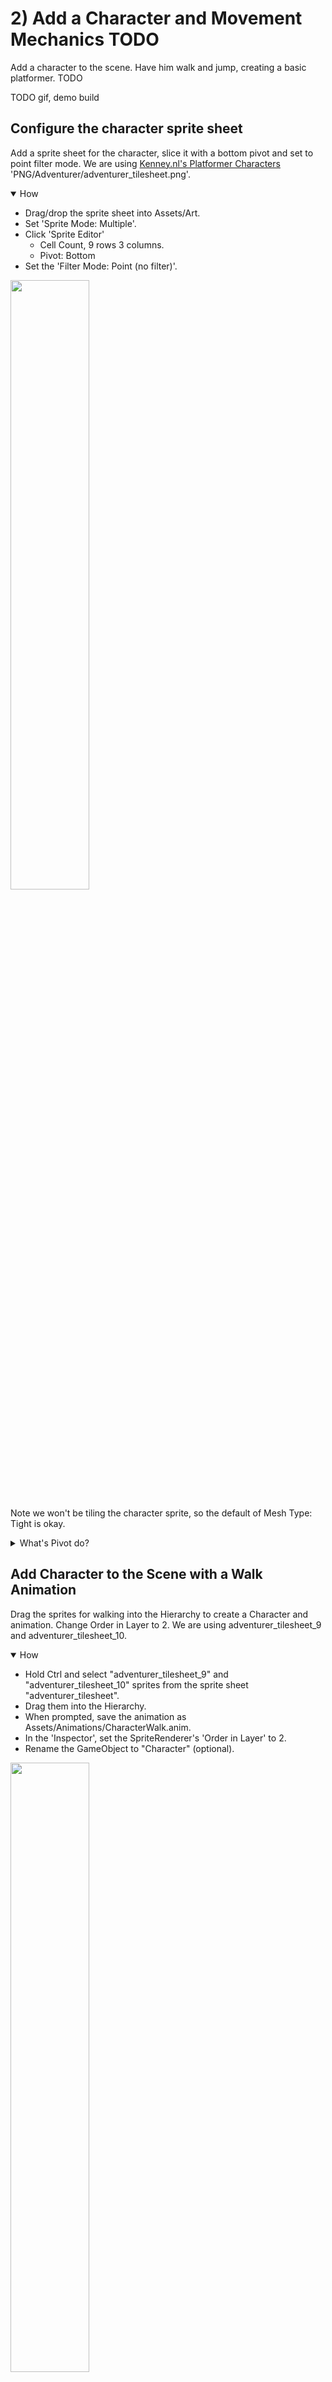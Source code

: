 


# 2) Add a Character and Movement Mechanics TODO

Add a character to the scene.  Have him walk and jump, creating a basic platformer. TODO

TODO gif, demo build

## Configure the character sprite sheet

Add a sprite sheet for the character, slice it with a bottom pivot and set to point filter mode.  We are using [Kenney.nl's Platformer Characters](http://kenney.nl/assets/platformer-characters-1) 'PNG/Adventurer/adventurer_tilesheet.png'.


<details open><summary>How</summary>

 - Drag/drop the sprite sheet into Assets/Art.
 - Set 'Sprite Mode: Multiple'.
 - Click 'Sprite Editor' 
   - Cell Count, 9 rows 3 columns.
   - Pivot: Bottom
 - Set the 'Filter Mode: Point (no filter)'.

<img src="http://i.imgur.com/BuIsVWD.png" width=50% />

Note we won't be tiling the character sprite, so the default of Mesh Type: Tight is okay.

</details>
<details><summary>What's Pivot do?</summary>

A pivot point is the main anchor point for the sprite.  By default, pivot points are the center of the sprite.  

For the character we are moving the pivot point to the bottom.  This allows us to position and rotate the character starting at the feet / the bottom of the sprite.  

Here's an example showing a character with a default 'Center' and one with the recommended 'Bottom' pivot.  They both have the same Y position.  Notice the the vertical position of each as well as how the rotation centers around the different pivot points:

<img src="http://i.imgur.com/AQY4FOT.gif" width=50% />

The pivot point you select is going to impact how we create animations and implement movement mechanics.  The significance of this topic should become more clear later in the tutorial.

</details>



## Add Character to the Scene with a Walk Animation

Drag the sprites for walking into the Hierarchy to create a Character and animation. Change Order in Layer to 2.  We are using adventurer_tilesheet_9 and adventurer_tilesheet_10.

<details open><summary>How</summary>

 - Hold Ctrl and select "adventurer_tilesheet_9" and "adventurer_tilesheet_10" sprites from the sprite sheet "adventurer_tilesheet".
 - Drag them into the Hierarchy.
 - When prompted, save the animation as Assets/Animations/CharacterWalk.anim.
 - In the 'Inspector', set the SpriteRenderer's 'Order in Layer' to 2.
 - Rename the GameObject to "Character" (optional).

<img src="http://i.imgur.com/k7bSlCp.gif" width=50% />
 

This simple process created:
 - The character's GameObject.
 - A SpriteRenderer component on the GameObject defaulting to the first selected sprite.
 - An Animation representing those 2 sprites changing over time.
 - An Animator Controller for the character with a default state for the Walk animation.
 - An Animator component on the GameObject configured for the Animator Controller just created.

Click Play to test - your character should be walking (in place)! 

<img src="http://i.imgur.com/2bkJdtS.gif" width=100px />

<hr></details>
<details><summary>What's the difference between Animation and Animator?</summary>

An animat**ion** is a collection of sprites on a timeline, creating an animated effect similiar to a flip book.  Animations can also include transform changes, fire events for scripts to react to, etc to create any number of effects.

An animat**or** controls which animations should be played at any given time.  An animator uses an animator controller which is a state machine used to select animations.

A state machine is a common pattern in development where logic is split across several states.  The state machine selects one primary state which owns the experience until the state machine transitions to another state.  Each animator state has an associated animation to play.  When you transition from one state to another, Unity switches from one animation to the next.  

We will be diving into more detail about animations and animators later in the tutorial.  

<hr></details>


## Add a rigidbody and CapsuleCollider2D

Add Rigidbody2D and CapsuleCollider2D components to the character to enable gravity.  Adjust the collider size as needed.

<details open><summary>How</summary>

 - Select the Character's GameObject.
 - In the 'Inspector', click 'Add Component' and select "Rigidbody2D".
 - Click 'Add Component' and select "CapsuleCollider2D".
 - Click 'Edit Collider' and adjust to fit the character.
   - Click and then hold Alt while adjusting the sides to pull both sides in evenly.

<img src="http://i.imgur.com/KFwBZeo.gif" width=100px />

Hit play and the character should now land on a platform... but may fall over:

<img src="http://i.imgur.com/T0fdwa1.gif" width=150px />

</details>

<details><summary>How do I know what size to make the collider?</summary>

The collider does not fit the character perfectly, and that's okay.  In order for the game to feel fair for the player we should lean in their favor.  When designing colliders for the character and enemies, we may prefer to make the colliders a little smaller than the sprite so that there are no collisions in game which may leave the player feeling cheated.

Because the character is constantly in motion, and its limbs are in different positions, the collider won't always fit the character. For that reason we use a collider focused around the body which works for the different character stances.

In addition to killing the character when he comes in contact with an enemy, the collider is used to keep the character on top of platforms.  For this reason it's important that the bottom of the collider aligns with the sprite's feet.

</details>
<details><summary>Why not use a collider that outlines the character?</summary>

Bottom line, it's not worth the trouble.  Unity does not provide good tools for more accurate collisions on animating sprites.  Implementing this requires a lot of considerations and may be difficult to debug.

Most of the time the collisions in the game would not have been any different if more detailed colliders were used.  Typically 2D games use an approach similiar to what this tutorial recommends. It creates a good game feel and the simplifications taken have become industry standard.

</details>




## Freeze rotation

Freeze the character's rotation so he does not fall over.

Note: The character will stand straight up even on slanted platforms.  This will be addressed below when we write the movement controllers for the character.

<details open><summary>How</summary>

 - Select the character.
 - In the Rigidbody2D component, expand 'Constraints'.
 - Check 'Freeze Rotation'.

<img src="http://i.imgur.com/uXxDSwD.png" width=128px />

</details>



## Move left/right

Create a script 'WalkMovement' to control the rigidbody and a script 'PlayerController' to feed user input to the WalkMovement component.

Note the character will always be looking right, even while walking left.  He can also walk off the screen and push the balls around.  

<details open><summary>How</summary>

 - Create a C# script "WalkMovement" under Assets/Code/Components/Movement.
 - Select the Character GameObject and add the WalkMovement component.
 - Paste in the following code:
 
```csharp
using UnityEngine;
using System;

/// <summary>
/// Controls the entity's walk movement.
/// 
/// Another component drives walk via desiredWalkDirection.
/// </summary>
[RequireComponent(typeof(Rigidbody2D))]
public class WalkMovement : MonoBehaviour
{
  /// <summary>
  /// Set by another component to inform this component 
  /// it should walk. Positive to walk right, negative to 
  /// walk left.  The magnitude is the walk speed.
  /// </summary>
  [NonSerialized]
  public float desiredWalkDirection;

  /// <summary>
  /// Used to control movement.
  /// </summary>
  /// <remarks>
  /// Cached here for performance.
  /// </remarks>
  Rigidbody2D myBody;
  
  /// <summary>
  /// A Unity event, called once before this GameObject
  /// is spawned in the world.
  /// </summary>
  protected void Awake()
  {
    myBody = GetComponent<Rigidbody2D>();

    Debug.Assert(myBody != null);
  }

  /// <summary>
  /// A Unity event, called every x ms of game time.
  /// 
  /// Adds velocity to the rigidbody to move it horizontally.
  /// </summary>
  /// <remarks>
  /// With this approach, forces may not be used to impact the 
  /// X on this entity.  E.g. if we wanted a fan which slowly 
  /// pushed characters to the left, the force added would be 
  /// lost here.  This matches the Unity example character asset 
  /// as enabling forces on both dimentions cause movement to 
  /// feel strange or leads to other experience problems which 
  /// quickly complicate the code (but possible of course, 
  /// just thing things through).
  /// </remarks>
  protected void FixedUpdate()
  {
    // Calculate the desired horizontal movement given 
    // the input desiredWalkDirection.
    float desiredXVelocity 
      = desiredWalkDirection * Time.fixedDeltaTime;

    // Any y velocity is preserved, this allows gravity
    // to continue working.
    myBody.velocity = new Vector2(desiredXVelocity, myBody.velocity.y);
  }
}
```

 - Create a C# script "PlayerController" under Assets/Code/Components/Movement.
 - Select the Character GameObject and add the PlayerController component.
 - Paste in the following code:

```csharp
using UnityEngine;

/// <summary>
/// Wires up user input, allowing the user to 
/// control the player in game with a keyboard.
/// </summary>
[RequireComponent(typeof(WalkMovement))]
public class PlayerController : MonoBehaviour
{
  /// <summary>
  /// A multiple to increase/decrease how quickly
  /// the object walks.
  /// </summary>
  [SerializeField]
  float walkSpeed = 100; 

  /// <summary>
  /// Used to cause the object to walk.
  /// </summary>
  /// <remarks>
  /// Cached here for performance.
  /// </remarks>
  WalkMovement walkMovement;

  /// <summary>
  /// A Unity event, called once before the GameObject
  /// is instantiated.
  /// </summary>
  protected void Awake()
  {
    walkMovement = GetComponent<WalkMovement>();
    Debug.Assert(walkMovement != null);
  }

  /// <summary>
  /// A Unity event, called every x ms of game time.
  /// 
  /// Consider moving.
  /// </summary>
  /// <remarks>
  /// Moving uses an input state, and therefore may be captured 
  /// on Update or FixedUpdate, we use FixedUpdate since physics 
  /// also runs on FixedUpdate, so trying to do this on update would
  /// require an extra cache (w/o benefit).
  /// </remarks>
  protected void FixedUpdate()
  {
    // Consider moving left/right based off keyboard input.
    walkMovement.desiredWalkDirection 
      = Input.GetAxis("Horizontal") * walkSpeed;
  }
}
```

The character should walk around, but there is clearly work to be done:

<img src="http://i.imgur.com/xOpivgJ.gif" />

</details>
<details><summary>What is an Input 'Axis' and how are they configured?</summary>

Unity offers several ways of detecting keyboard/mouse/controller input.  'Axis' is the recommended approach.  Each input Axis may be configured in the inspector:

 - Edit -> Project Settings -> Input.
 - In the 'Inspector', you will find a list of supported input types.

<img src="http://i.imgur.com/T2BJvBm.png" width=100px />

You can add, remove, rename, and configure the inputs for your game.  Inputs may also be reconfigured by the player at runtime.  For more information about the various options, see [Unity's description of the InputManager](https://docs.unity3d.com/Manual/class-InputManager.html).  We will be using the defaults for this tutorial.

</details>
<details><summary>Why FixedUpdate instead of Update?</summary>

Update occurs once per rendered frame.  FixedUpdate occurs at a regular interval, every x ms of game time.  FixedUpdate may run 0 or more times each frame.

FixedUpdate is preferred for mechanics which require some level of consistency or apply changes incrementally.  Physics in Unity are processed in FixedUpdated.  So when manipulating physics for the game such as we are here by changing velocity on the rigidbody, we do this on FixedUpdate to match Unity's expectatations. 


</details>
<details><summary>Why multiple by Time.fixedDeltaTime?</summary>

It's optional. Anytime you make a change which includes some speed, such as walking, we multiply by the time elapsed so motion is smooth even when the frame rate may not be.  While using FixedUpdate, the time passed between calls is always the same - so Time.fixedDeltaTime is essentially a constant.  

If speed is beinging processed in an Update, you must multiply by Time.deltaTime for a smooth experience.  While in FixedUpdate, you could opt to not use Time.fixedDeltaTime, however leaving it out may lead to some confusion as fields which are configured for FixedUpdate may have a different order of magnitude than fields configured for use in Update.

Additionaly you may choose to adjust the time interval between FixedUpdate calls while optimizing your game.  By consistently multiplying by the delta time, you can adjust the interval for FixedUpdate without changing the game play.

</details>
<details><summary>Why set velocity instead of using AddForce?</summary>

AddForce is a way of increasing a rigidbody's velocity instead of manipulating the velocity directly.

You could use AddForce instead.  Maybe give it a try and see how it feels.  Adding force instead of setting velocity will create a different game feel, in terms of how objects accelerate.


</details>
<details><summary>Why not combine these into a single class?</summary>

As discussed in chapter 1, Unity encourages a component based solution.  This means that we attempt to make each component focused on a single mechanic for feature.  Doing so simplifies debugging and enables reuse.  For example, we will be creating another enemy type which will use the same WalkMovement component created for the character above.

</details>

## Create a pattern for death effects

Create a pattern to use instead of destroying GameObjects directly, allowing an opportunity for objects to animate on death.

<details open><summary>How</summary>

 - Create a C# script "IHaveDeathEffect" under Assets/Code/Components/Death.
 - Paste in the following code:



</details>

## Kill the player when he hits a ball

When the player comes in contact with a spiked ball, kill him!

<details open><summary>How</summary>

 - Create a C# script "LayerMaskExtensions" under Assets/Code/Utils.
 - Paste in the following code:

```csharp
using UnityEngine;

/// <summary>
/// Provides additional convenience methods for Unity's LayerMask.
/// </summary>
public static class LayerMaskExtensions
{
  /// <summary>
  /// Determines if the layer is part of this layerMask.
  /// </summary>
  /// <param name="mask">
  /// The layer mask defining which layers should be included.
  /// </param>
  /// <param name="layer">
  /// The layer to check against the mask.
  /// </param>
  /// <returns>
  /// True if the layer is part of the layerMask.
  /// </returns>
  /// <remarks>
  /// This method is used to wrap the bit logic below as 
  /// it's not an intuitive read.
  /// </remarks>
  public static bool Includes(
    this LayerMask mask,
    int layer)
  {
    return (mask.value & 1 << layer) > 0;
  }
}
```

 - Create a C# script "KillOnContactWith" under Assets/Code/Components/Death.
 - Select the Spike Ball prefab and add the KillOnContactWith component.
 - Paste in the following code:

```csharp
using UnityEngine;

/// <summary>
/// Kills anything which collides with this GameObject
/// if the thing that hit us is included in the provided LayerMask.
/// </summary>
[RequireComponent(typeof(Collider2D))]
public class KillOnContactWith : MonoBehaviour
{
  /// <summary>
  /// Defines which layers will be killed on contact.
  /// </summary>
  [SerializeField]
  LayerMask layersToKill;

  /// <summary>
  /// A Unity event called anytime an object hits 
  /// this GameObject's collider.
  /// 
  /// Consider killing the thing we touched.
  /// </summary>
  /// <param name="collision">
  /// The thing we touched.
  /// </param>
  protected void OnCollisionEnter2D(
    Collision2D collision)
  {
    ConsiderKilling(collision.gameObject);
  }

  /// <summary>
  /// Checks if we should kill the object just touched, 
  /// if so Destroy that GameObject.
  /// </summary>
  /// <param name="gameObjectWeJustHit">
  /// The gameObject just touched.
  /// </param>
  void ConsiderKilling(
    GameObject gameObjectWeJustHit)
  {
    // Compare the GameObject's layer to the LayerMask
    if(layersToKill.Includes(gameObjectWeJustHit.layer) == false)
    { // This object gets to live.
      return;
    }

    // Kill it!
    Destroy(gameObjectWeJustHit);
  }
}
```

 - Edit -> Project Settings -> Tags and Layers.
 - Create a custom Layer for 'Player'.
 - Select the Character GameObject and change its Layer to 'Player'.
 - Select the Spike Ball prefab, update 'Layers To Kill' to 'Player'.

<img src="http://i.imgur.com/wrkb3eJ.png" width=100px />

Hit play to watch the player die:

<img src="http://i.imgur.com/gKEl8wE.gif" width=200px />

For now, to test again stop and hit play again.  We'll respawn the player later in the tutorial.


</details>
<details><summary>What is a C# extension method and why use it?</summary>

Extension methods are a way of adding additional methods to a class you don't own.  In this example, Unity has a class LayerMask.  That class does not offer an easy way to determine if a layer is part of that LayerMask.  Using extensions, we are able to create an 'Includes' method that then can be used as if Unity had written it for us.

This allows us to focus on intent and forget the gory details.  For example this statement:

```csharp
if((layersToKill.value & 1 << gameObjectWeJustHit.layer) > 0) 
...
```

Can now be written like so, which should be easier for people to follow.

```csharp
if(layersToKill.Includes(gameObjectWeJustHit.layer)) 
...
```

</details>
<details><summary>What is this '& 1 <<' black magic?</summary>

Bitwise operations... which are beyond the scope of this tutorial.  To learn more, google 'bit shifting' and 'bitwise and'.

</details>

## Create an explosion prefab

Create an explosion prefab.  We are using a scaled Fireball from the standard assets' ExplosionMobile prefab.

<details open><summary>How</summary>

 - In the Assets directory, right click -> Import Package -> ParticleSystems
 - You could import everything, but for this tutorial we only need the prefab 'ExplosionMobile'.

<img src="http://i.imgur.com/6lVqJtL.png" width=150px />

 - Drag the prefab from Assets/Standard Assets/ParticleSystems/Prefabs/ExplosionMobile into the scene.
 - Drag the 'Fireball' child GameObject out of the 'ExplosionMobile' GameObject, making Fireball stand alone.
 - Delete the 'ExplosionMobile' GameObject.

<img src="http://i.imgur.com/IPPAzHG.gif" width=200px />

 - To preview the Fireball effect, select the GameObject.  In the 'Scene' tab a 'Particle effect' panel appears.  Click 'Stop' and then 'Simulate' to see the explosion.
 - Under the Particle Systems component, change the 'Scaling Mode' to 'Local'.
 - Change the Transform scale to about (.25, .25, .25).
 - Preview the Fireball effect again.

<img src="http://i.imgur.com/ICngwqj.gif" width=300px />

</details>
<details><summary>What's a particle / particle system?</summary>

A particle is a small 2D image managed by a particle system.  It's optimized to display a large number of similar particles at the same time, possible with different colors, sizes, etc.

A Particle System component animates a large numbers of particles to create effects such as fluid, smoke, and fire. Read more about [Particle Systems from Unity](https://docs.unity3d.com/Manual/class-ParticleSystem.html).

</details>
<details><summary>Why not use the entire MobileExplosion prefab?</summary>

You could, but for this tutorial we are creating WebGL builds of the game.  WebGL does not perform as well in general, and the performance tanks if you use the entire ExplosionMobile prefab.  Effects that would be perfectly fine in the Unity editor and as a desktop build may not work well in the browser. 

If you are not going to build for WebGL, go ahead and try using the ExplosionMobile prefab or other particle system you think looks good.

</details>

## Explosion self destruct

## Spawn explosion when the character dies

TODO




<details><summary></summary>

aoeu

</details>
<details><summary></summary>

aoeu

</details>


## Explosion sound effect

TODO

## Rotate the character when he walks the other way

Flip the character's sprite when he switches between walking left and walking right.

<details open><summary>How</summary>

 - Create a C# script "RotateWalkingEntity" under Assets/Code/Components/Movement.
 - Select the character GameObject and add the RotateWalkingEntity component.
 - Paste in the following code:

```csharp
using UnityEngine;

/// <summary>
/// Rotates an entity based on it's current horizontal velocity.
/// 
/// This causes entities to face the direction they are walking.
/// </summary>
[RequireComponent(typeof(Rigidbody2D))]
public class RotateWalkingEntity : MonoBehaviour
{
  /// <summary>
  /// The rotation that's applied when looking left (vs right).
  /// </summary>
  /// <remarks>
  /// Cached here for performance.
  /// </remarks>
  static readonly Quaternion backwardsRotation = Quaternion.Euler(0, 180, 0);

  /// <summary>
  /// Used to control movement.
  /// </summary>
  /// <remarks>
  /// Cached here for performance.
  /// </remarks>
  Rigidbody2D myBody;

  /// <summary>
  /// The direction we are currently walking, 
  /// used to know when we turn around.
  /// </summary>
  /// <remarks>
  /// Defaults to true as our entities are configured facing right.
  /// </remarks>
  bool _isGoingRight = true;

  /// <summary>
  /// The direction we are currently walking.
  /// When changed, flips the rotation so the entity is facing forward.
  /// </summary>
  bool isGoingRight
  {
    get
    {
      return _isGoingRight;
    }
    set
    {
      if(isGoingRight == value)
      { // The value is not changing
        return;
      }

      // Flip the entity
      transform.rotation *= backwardsRotation;
      _isGoingRight = value;
    }
  }

  /// <summary>
  /// A Unity event, called before this GameObject is instantiated.
  /// </summary>
  protected void Awake()
  {
    myBody = GetComponent<Rigidbody2D>();
    // Check if we are currently facing right
    isGoingRight = Vector2.Dot(Vector2.right, transform.right) > 0;
    Debug.Assert(myBody != null);
  }

  /// <summary>
  /// A Unity event, called each frame.
  /// 
  /// Updates the entities rotation.
  /// </summary>
  protected void Update()
  {
    float xVelocity = myBody.velocity.x;
    // If there is any horizontal movement
    if(Mathf.Abs(xVelocity) > 0.001)
    { 
      // Determine the current walk direction
      // This may rotate the sprite c/o
      // the smart property above.
      isGoingRight = xVelocity > 0;
    }
  }
}
```

</details>

<details><summary>What's a C# smart property?</summary>

In C#, data may be exposed as either a Field or a Property.  Fields are simply data as one would expect.  Properties are accessed in code like a field is, but they are capable of more.

In this example, when isGoingRight changes between true and false, the GameObject's transform is rotated so that the sprite faces the correct direction.  Leveraging the property changing to trigger the rotation change is an example of logic in the property making it 'smart'.

There are pros and cons to smart properties.  For example, one may argue that including the transform change when isGoingRight is modified hides the mechanic and makes the code harder to follow.  There are always alternatives if you prefer to not use smart properties.  For example:

```csharp
bool isGoingRightNow = xVelocity > 0;
if(isGoingRight != isGoingRightNow) 
{
  transform.rotation *= backwardsRotation;    
  isGoingRight = isGoingRightNow;
}
```

</details>

<details><summary>What's a Quaternion?</summary>

A Quaternion is how rotations are stored in a game engine.  They represent the rotation with (x, y, z, w) values, stored in this fashion because that it is an effecient way to do the necessary calculations when rendering on object on screen.

You could argue that this is overkill for a 2D game as in 2D the only rotation that may be applied is around the Z axis, and I would agree.  However remember that Unity is a 3D game engine.  When creating a 2D game, you are still in a 3D environment.  Therefore under the hood, Unity still optimizes its data for 3D.

Quaternions are not easy for people to understand.  When we think of rotations, we typically think in terms of 'Euler' (pronounced oil-er) rotations.  Euler rotations are degrees of rotation around each axis, e.g. (0, 0, 30) means rotate the object by 30 degrees around the Z axis.

In the inspector, modifying a Transform's rotation is done in Euler.  In code, you can either work with Quatenions directly or use Euler and then convert it back to Quatenion for storage.

Given a Quatenion, you can calculate the Euler value like so:

```csharp
Quaternion myRotationInQuaternion = transform.rotation;
Vector3 myRotationInEuler = myRotationInQuaternion.eulerAngles;
```

Given an Euler value, you can calculate the Quatenion:

```csharp
Quaternion rotationOfZ30Degrees = Quaternion.Euler(0, 0, 30);
```

Quaternions may be combined using Quaternion multiplication:

```csharp
Quaternion rotationOfZ60Degrees 
  = rotationOfZ30Degrees * rotationOfZ30Degrees;
```

</details>

<details><summary>How does Dot product work?</summary>

The Dot product is a fast operation which can be used to effeciently determine if two directions represented with Vectors are facing the same (or a similiar) way.

In the visualization below, we are rotating two ugly arrows.  These arrows are pointing in a direction and we are using Vector2.Dot to compare those two directions.  The Dot product is shown as we rotate around.

<img src="http://i.imgur.com/XrjcWQm.gif" width=200px />

A few notables about Dot products:

 - '1' means the two directions are facing the same way.
 - '-1' means the two directions are facing opposite ways.
 - '0' means the two directions are perpendicular.
 - Numbers smoothly transition between these points, so .9 means that the two directions are nearly identical.
 - When two directions are not the same, the Dot product will not tell you which direction an object should rotate in order to make them align - it only informs you about how similar they are at the moment.  

For this visualization, we are calculating the Dot product like so:

```csharp
Vector2.Dot(gameObjectAToWatch.transform.up, gameObjectBToWatch.transform.up);
```

</details>
<details><summary>Why not compare to 0 when checking if there is no movement?</summary>

In Unity, numbers are represented with the float data type.  Float is a way of representing decimal numbers but is a not precise representation like you may expect.  When you set a float to some value, internally it may be rounded ever so slightly.

The rounding that happens with floats allows operations on floats to be executed very quickly.  However it means we should never look for exact values when comparing floats, as a tiny rounding issue may lead to the numbers not being equal.

In the example above, as the velocity approaches zero, the significance of if the value is positive or negative, is lost.  It's possible that if we were to compare to 0 that at times the float may oscilate between a tiny negative value and a tiny positive value causing the sprite to flip back and forth.

</details>

## Restrict movement to stay on screen

TODO


 


<br>
<br>
<br>
<br>
<br>
<br>
<br>
<br>
<br>
<br>
<br>
<br>
<br>
<br>
<br>
<br>
<br>
<br>
<br>
<br>
<br>







===
















DieOnBumpers?



---------


Fly Guy too

## Jump

JumpMovement

## Prevent double jump


## Rotate to match the floor's angle
(or with jumping)

Create a Feet with isGrounded and Quaternion floorRotation. 
Create a RotateToMatchFloorWhenGrounded


## Add Platformer Effect to platforms



## Ladders

LadderMovement, for character and spike ball.


====



## animation walk speed
 TODO

# Character Animations
 - Jump
 - Climb
 - Idle
 - Dance

PlayerAnimator
Player DeathEffectThrobToDeath
other death effects?

Hammer

# Intro
Character fades in via AppearInSecondsAndFade

+ other intro effects
 - Cloud and animation


======

win condition

end of level / respawn and scene changes

## SuicideWhenPlayerDies.
(or with end of level sequence)

In game UI

ui...

=====

Level 2

..















<br>
<br>
<br>
<br>
<br>
<br>
<br>
<br>
<br>
<br>
<br>
<br>
<br>
<br>
<br>
<hr>
<br>



## Debugging

<details><summary>TODO</summary>

* Check the children gameObjects in the prefab.  They should all be at 0 position (except for the edge segments which have an x value), 0 rotation, and 1 scale.

<hr></details>

TODO link to web build and git / source for the example up to here



=====

